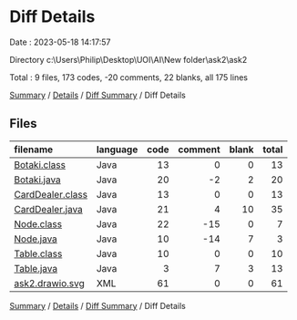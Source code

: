 # Diff Details

Date : 2023-05-18 14:17:57

Directory c:\\Users\\Philip\\Desktop\\UOI\\AI\\New folder\\ask2\\ask2

Total : 9 files,  173 codes, -20 comments, 22 blanks, all 175 lines

[Summary](results.md) / [Details](details.md) / [Diff Summary](diff.md) / Diff Details

## Files
| filename | language | code | comment | blank | total |
| :--- | :--- | ---: | ---: | ---: | ---: |
| [Botaki.class](/Botaki.class) | Java | 13 | 0 | 0 | 13 |
| [Botaki.java](/Botaki.java) | Java | 20 | -2 | 2 | 20 |
| [CardDealer.class](/CardDealer.class) | Java | 13 | 0 | 0 | 13 |
| [CardDealer.java](/CardDealer.java) | Java | 21 | 4 | 10 | 35 |
| [Node.class](/Node.class) | Java | 22 | -15 | 0 | 7 |
| [Node.java](/Node.java) | Java | 10 | -14 | 7 | 3 |
| [Table.class](/Table.class) | Java | 10 | 0 | 0 | 10 |
| [Table.java](/Table.java) | Java | 3 | 7 | 3 | 13 |
| [ask2.drawio.svg](/ask2.drawio.svg) | XML | 61 | 0 | 0 | 61 |

[Summary](results.md) / [Details](details.md) / [Diff Summary](diff.md) / Diff Details